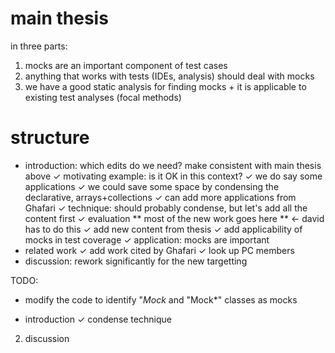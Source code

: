 # main thesis

in three parts:
1. mocks are an important component of test cases
2. anything that works with tests (IDEs, analysis) should deal with mocks
3. we have a good static analysis for finding mocks + it is applicable to existing test analyses (focal methods)

# structure

* introduction: which edits do we need? make consistent with main thesis above
✓ motivating example: is it OK in this context?
  ✓ we do say some applications
  ✓ we could save some space by condensing the declarative, arrays+collections
  ✓ can add more applications from Ghafari
✓ technique: should probably condense, but let's add all the content first
✓ evaluation ** most of the new work goes here ** <- david has to do this
  ✓ add new content from thesis
  ✓ add applicability of mocks in test coverage
  ✓ application: mocks are important
* related work
  ✓ add work cited by Ghafari
  ✓ look up PC members
* discussion: rework significantly for the new targetting

TODO:
* modify the code to identify "*Mock* and "Mock*" classes as mocks

* introduction
✓ condense technique
2) discussion
